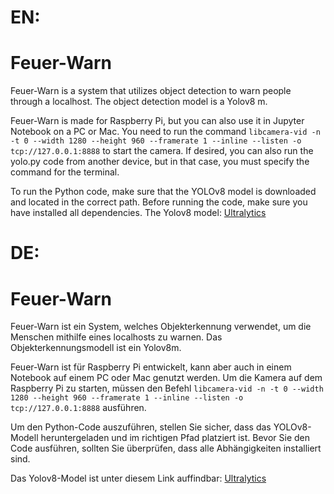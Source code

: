 # EN:
# Feuer-Warn
Feuer-Warn is a system that utilizes object detection to warn people through a localhost. The object detection model is a Yolov8 m. 

Feuer-Warn is made for Raspberry Pi, but you can also use it in Jupyter Notebook on a PC or Mac. You need to run the command `libcamera-vid -n -t 0 --width 1280 --height 960 --framerate 1 --inline --listen -o tcp://127.0.0.1:8888` to start the camera. If desired, you can also run the yolo.py code from another device, but in that case, you must specify the command for the terminal.

To run the Python code, make sure that the YOLOv8 model is downloaded and located in the correct path. Before running the code, make sure you have installed all dependencies.
The Yolov8 model:
[Ultralytics](https://hub.ultralytics.com/models/26iGieshcsQgZQdgOD52)

# DE:
# Feuer-Warn
Feuer-Warn ist ein System, welches Objekterkennung verwendet, um die Menschen mithilfe eines localhosts zu warnen. Das Objekterkennungsmodell ist ein Yolov8m.

Feuer-Warn ist für Raspberry Pi entwickelt, kann aber auch in einem Notebook auf einem PC oder Mac genutzt werden. Um die Kamera auf dem Raspberry Pi zu starten, müssen den Befehl `libcamera-vid -n -t 0 --width 1280 --height 960 --framerate 1 --inline --listen -o tcp://127.0.0.1:8888` ausführen. 

Um den Python-Code auszuführen, stellen Sie sicher, dass das YOLOv8-Modell heruntergeladen und im richtigen Pfad platziert ist. Bevor Sie den Code ausführen, sollten Sie überprüfen, dass alle Abhängigkeiten installiert sind.

Das Yolov8-Model ist unter diesem Link auffindbar:
[Ultralytics](https://hub.ultralytics.com/models/26iGieshcsQgZQdgOD52)

